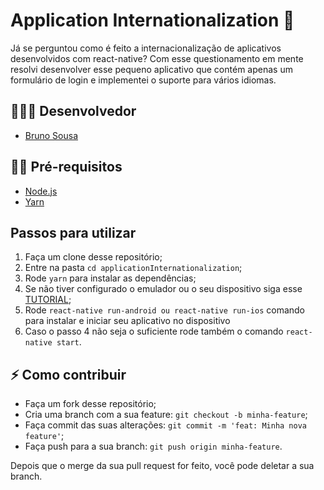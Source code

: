# Application Internationalization  🚀

Já se perguntou como é feito a internacionalização de aplicativos desenvolvidos com react-native? Com esse questionamento em mente resolvi desenvolver esse pequeno aplicativo que contém apenas um formulário de login e implementei o suporte para vários idiomas.

## 👨🏼‍💻 Desenvolvedor 

- [Bruno Sousa](https://www.linkedin.com/in/brunosousa01/)

## ✋🏻 Pré-requisitos

- [Node.js](https://nodejs.org/en/)
- [Yarn](https://yarnpkg.com/pt-BR/docs/install)


## Passos para utilizar 
1. Faça um clone desse repositório;
2. Entre na pasta `cd applicationInternationalization`;
3. Rode `yarn` para instalar as dependências;
4. Se não tiver configurado o emulador ou o seu dispositivo siga esse [TUTORIAL](https://github.com/brunosousadev/ambiente-react-native);
5. Rode `react-native run-android ou react-native run-ios` comando para instalar e iniciar seu aplicativo no dispositivo
6. Caso o passo 4 não seja o suficiente rode também o comando `react-native start`.


## ⚡️ Como contribuir

- Faça um fork desse repositório;
- Cria uma branch com a sua feature: `git checkout -b minha-feature`;
- Faça commit das suas alterações: `git commit -m 'feat: Minha nova feature'`;
- Faça push para a sua branch: `git push origin minha-feature`.

Depois que o merge da sua pull request for feito, você pode deletar a sua branch.
